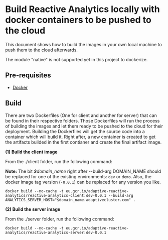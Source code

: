 # Build Reactive Analytics locally with docker containers to be pushed to the cloud

This document shows how to build the images in your own local machine to push them to the cloud afterwards.

The module "native" is not supported yet in this project to dockerize.

## Pre-requisites

- [Docker](https://docs.docker.com/install/)

## Build

There are two Dockerfiles (One for client and another for server) that can be found in their respective folders. Those Dockerfiles will run the process of building the images and let them ready to be pushed to the cloud for their deployment.
Building the Dockerfiles will get the source code into a container which will build it. Right after, a new container is created to get the artifacts builded in the first contianer and create the final artifact image.

**(1) Build the client image**

From the ./client folder, run the following command:

**Note:** The bit _\$domain_name_ right after --build-arg DOMAIN_NAME should be replaced for one of the existing environments: `dev` or `demo`. Also, the docker image tag version (`-0.0.1`) can be replaced for any version you like.

`docker build --no-cache -t eu.gcr.io/adaptive-reactive-analytics/reactive-analytics-client:dev-0.0.1 --build-arg ANALYTICS_SERVER_HOST="$domain_name.adaptivecluster.com" .`

**(2) Build the server image**

From the ./server folder, run the following command:

`docker build --no-cache -t eu.gcr.io/adaptive-reactive-analytics/reactive-analytics-server:dev-0.0.1`
